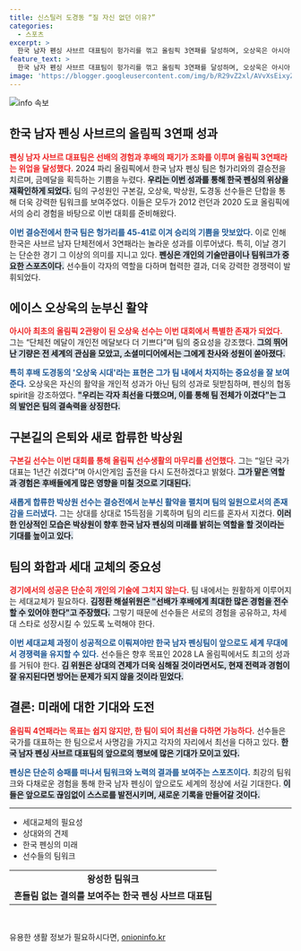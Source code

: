 ```yaml
---
title: 신스틸러 도경동 “질 자신 없던 이유?”
categories:
  - 스포츠
excerpt: >
  한국 남자 펜싱 사브르 대표팀이 헝가리를 꺾고 올림픽 3연패를 달성하며, 오상욱은 아시아 첫 2관왕의 영광을 안았다. 선배와 후배의 조화로 이룬 쾌거에 이목이 집중되고 있다. 2028 LA 올림픽 4연패 도전에 기대가 모아진다!
feature_text: >
  한국 남자 펜싱 사브르 대표팀이 헝가리를 꺾고 올림픽 3연패를 달성하며, 오상욱은 아시아 첫 2관왕의 영광을 안았다. 선배와 후배의 조화로 이룬 쾌거에 이목이 집중되고 있다. 2028 LA 올림픽 4연패 도전에 기대가 모아진다!
image: 'https://blogger.googleusercontent.com/img/b/R29vZ2xl/AVvXsEixyZcFfHzMRdzZMjFBmAUKJYCLCGyLL1o632UiGVXcaFdKo_bkvkuCioo0uUKlGfBVcT3P84aROyZIXSBEx3Aw5nCQ3pTgDom1WDC4m8eifvWiAmWEEVb4x6G_l8C0QH225ldMjyaFvpxGEBGNO37VmDTDMHGhJPq73UglMfDca1-0aw/s1600/blogspot.png'
---
```


<p><img src="https://blogger.googleusercontent.com/img/b/R29vZ2xl/AVvXsEixyZcFfHzMRdzZMjFBmAUKJYCLCGyLL1o632UiGVXcaFdKo_bkvkuCioo0uUKlGfBVcT3P84aROyZIXSBEx3Aw5nCQ3pTgDom1WDC4m8eifvWiAmWEEVb4x6G_l8C0QH225ldMjyaFvpxGEBGNO37VmDTDMHGhJPq73UglMfDca1-0aw/s1600/blogspot.png" alt="info 속보" /></p>

<h2 data-ke-size="size26">한국 남자 펜싱 사브르의 올림픽 3연패 성과</h2>

<p data-ke-size="size16"><b><span style="color: #ee2323;">펜싱 남자 사브르 대표팀은 선배의 경험과 후배의 패기가 조화를 이루며 올림픽 3연패라는 위업을 달성했다.</span></b> 2024 파리 올림픽에서 한국 남자 펜싱 팀은 헝가리와의 결승전을 치르며, 금메달을 획득하는 기쁨을 누렸다. <b><span style="background-color: #21538527;">우리는 이번 성과를 통해 한국 펜싱의 위상을 재확인하게 되었다.</span></b> 팀의 구성원인 구본길, 오상욱, 박상원, 도경동 선수들은 단합을 통해 더욱 강력한 팀워크를 보여주었다. 이들은 모두가 2012 런던과 2020 도쿄 올림픽에서의 승리 경험을 바탕으로 이번 대회를 준비해왔다.</p>

<p data-ke-size="size16"><b><span style="color: #1a5490;">이번 결승전에서 한국 팀은 헝가리를 45-41로 이겨 승리의 기쁨을 맛보았다.</span></b> 이로 인해 한국은 사브르 남자 단체전에서 3연패라는 놀라운 성과를 이루어냈다. 특히, 이날 경기는 단순한 경기 그 이상의 의미를 지니고 있다. <b><span style="background-color: #21538527;">펜싱은 개인의 기술만큼이나 팀워크가 중요한 스포츠이다.</span></b> 선수들이 각자의 역할을 다하며 협력한 결과, 더욱 강력한 경쟁력이 발휘되었다. </p>

<h2 data-ke-size="size26">에이스 오상욱의 눈부신 활약</h2>

<p data-ke-size="size16"><b><span style="color: #ee2323;">아시아 최초의 올림픽 2관왕이 된 오상욱 선수는 이번 대회에서 특별한 존재가 되었다.</span></b> 그는 “단체전 메달이 개인전 메달보다 더 기쁘다”며 팀의 중요성을 강조했다. <b><span style="background-color: #21538527;">그의 뛰어난 기량은 전 세계의 관심을 모았고, 소셜미디어에서는 그에게 찬사와 성원이 쏟아졌다.</span></b> </p>

<p data-ke-size="size16"><b><span style="color: #1a5490;">특히 후배 도경동의 '오상욱 시대'라는 표현은 그가 팀 내에서 차지하는 중요성을 잘 보여준다.</span></b> 오상욱은 자신의 활약을 개인적 성과가 아닌 팀의 성과로 뒷받침하며, 펜싱의 협동 spirit을 강조하였다. <b><span style="background-color: #21538527;">"우리는 각자 최선을 다했으며, 이를 통해 팀 전체가 이겼다"는 그의 발언은 팀의 결속력을 상징한다.</span></b> </p>

<h2 data-ke-size="size26">구본길의 은퇴와 새로 합류한 박상원</h2>

<p data-ke-size="size16"><b><span style="color: #ee2323;">구본길 선수는 이번 대회를 통해 올림픽 선수생활의 마무리를 선언했다.</span></b> 그는 “일단 국가대표는 1년간 쉬겠다”며 아시안게임 출전을 다시 도전하겠다고 밝혔다. <b><span style="background-color: #21538527;">그가 맡은 역할과 경험은 후배들에게 많은 영향을 미칠 것으로 기대된다.</span></b> </p>

<p data-ke-size="size16"><b><span style="color: #1a5490;">새롭게 합류한 박상원 선수는 결승전에서 눈부신 활약을 펼치며 팀의 일원으로서의 존재감을 드러냈다.</span></b> 그는 상대를 상대로 15득점을 기록하며 팀의 리드를 혼자서 지켰다. <b><span style="background-color: #21538527;">이러한 인상적인 모습은 박상원이 향후 한국 남자 펜싱의 미래를 밝히는 역할을 할 것이라는 기대를 높이고 있다.</span></b> </p>

<h2 data-ke-size="size26">팀의 화합과 세대 교체의 중요성</h2>

<p data-ke-size="size16"><b><span style="color: #ee2323;">경기에서의 성공은 단순히 개인의 기술에 그치지 않는다.</span></b> 팀 내에서는 원활하게 이루어지는 세대교체가 필요하다. <b><span style="background-color: #21538527;">김정환 해설위원은 "선배가 후배에게 최대한 많은 경험을 전수할 수 있어야 한다"고 주장했다.</span></b>  그렇기 때문에 선수들은 서로의 경험을 공유하고, 차세대 스타로 성장시킬 수 있도록 노력해야 한다. </p>

<p data-ke-size="size16"><b><span style="color: #1a5490;">이번 세대교체 과정이 성공적으로 이뤄져야만 한국 남자 펜싱팀이 앞으로도 세계 무대에서 경쟁력을 유지할 수 있다.</span></b> 선수들은 향후 목표인 2028 LA 올림픽에서도 최고의 성과를 거둬야 한다. <b><span style="background-color: #21538527;">김 위원은 상대의 견제가 더욱 심해질 것이라면서도, 현재 전력과 경험이 잘 유지된다면 방어는 문제가 되지 않을 것이라 믿었다.</span></b> </p>

<h2 data-ke-size="size26">결론: 미래에 대한 기대와 도전</h2>

<p data-ke-size="size16"><b><span style="color: #ee2323;">올림픽 4연패라는 목표는 쉽지 않지만, 한 팀이 되어 최선을 다하면 가능하다.</span></b> 선수들은 국가를 대표하는 한 팀으로서 사명감을 가지고 각자의 자리에서 최선을 다하고 있다. <b><span style="background-color: #21538527;">한국 남자 펜싱 사브르 대표팀의 앞으로의 행보에 많은 기대가 모이고 있다.</span></b> </p>

<p data-ke-size="size16"><b><span style="color: #1a5490;">펜싱은 단순히 승패를 떠나서 팀워크와 노력의 결과를 보여주는 스포츠이다.</span></b> 최강의 팀워크와 다채로운 경험을 통해 한국 남자 펜싱이 앞으로도 세계의 정상에 서길 기대한다. <b><span style="background-color: #21538527;">이들은 앞으로도 끊임없이 스스로를 발전시키며, 새로운 기록을 만들어갈 것이다.</span></b> </p>

<hr />

<ul>
    <li>세대교체의 필요성</li>
    <li>상대와의 견제</li>
    <li>한국 펜싱의 미래</li>
    <li>선수들의 팀워크</li>
</ul>

<table>
    <tr>
        <td style="text-align: center; height: 17px;"><b>왕성한 팀워크</b></td>
    </tr>
    <tr>
        <td style="text-align: center; height: 17px;"><b>흔들림 없는 결의를 보여주는 한국 펜싱 사브르 대표팀</b></td>
    </tr>
</table>

<p data-ke-size="size16">&nbsp;</p>
유용한 생활 정보가 필요하시다면, <a href="https://onioninfo.kr" rel="dofollow">onioninfo.kr</a>


